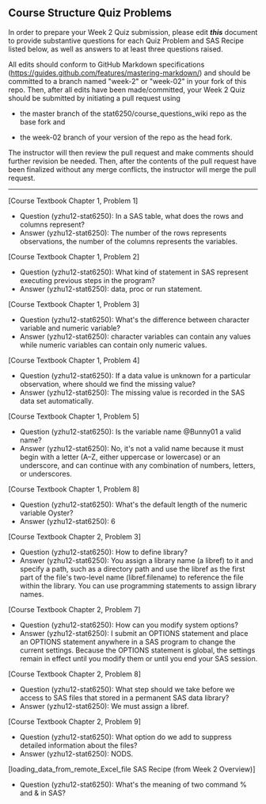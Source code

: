 ## Course Structure Quiz Problems

In order to prepare your Week 2 Quiz submission, please edit ***this*** document to provide substantive questions for each Quiz Problem and SAS Recipe listed below, as well as answers to at least three questions raised.

All edits should conform to GitHub Markdown specifications (https://guides.github.com/features/mastering-markdown/) and should be committed to a branch named "week-2" or "week-02" in your fork of this repo. Then, after all edits have been made/committed, your Week 2 Quiz should be submitted by initiating a pull request using

- the master branch of the stat6250/course_questions_wiki repo as the base fork and

- the week-02 branch of your version of the repo as the head fork.

The instructor will then review the pull request and make comments should further revision be needed. Then, after the contents of the pull request have been finalized without any merge conflicts, the instructor will merge the pull request.

********************************************************************************


[Course Textbook Chapter 1, Problem 1]
- Question (yzhu12-stat6250): In a SAS table, what does the rows and columns represent?
- Answer (yzhu12-stat6250): The number of the rows represents observations, the number of the columns represents the variables.

[Course Textbook Chapter 1, Problem 2]
- Question (yzhu12-stat6250): What kind of statement in SAS represent executing previous steps in the program?
- Answer (yzhu12-stat6250): data, proc or run statement.

[Course Textbook Chapter 1, Problem 3]
- Question (yzhu12-stat6250): What's the difference between character variable and numeric variable?
- Answer (yzhu12-stat6250): character variables can contain any values while numeric variables can contain only numeric values. 

[Course Textbook Chapter 1, Problem 4]
- Question (yzhu12-stat6250): If a data value is unknown for a particular observation, where should we find the missing value?
- Answer (yzhu12-stat6250): The missing value is recorded in the SAS data set automatically.

[Course Textbook Chapter 1, Problem 5]
- Question (yzhu12-stat6250): Is the variable name @Bunny01 a valid name? 
- Answer (yzhu12-stat6250): No, it's not a valid name because it must begin with a letter (A–Z, either uppercase or lowercase) or an
underscore, and can continue with any combination of numbers, letters, or underscores. 

[Course Textbook Chapter 1, Problem 8]
- Question (yzhu12-stat6250): What's the default length of the numeric variable Oyster?
- Answer (yzhu12-stat6250): 6

[Course Textbook Chapter 2, Problem 3]
- Question (yzhu12-stat6250): How to define library?
- Answer (yzhu12-stat6250): You assign a library name (a libref) to it and specify a path, such as a directory path and use the libref as the first part of the file's two-level name (libref.filename) to reference the file within the library. You can use programming statements to assign library names. 


[Course Textbook Chapter 2, Problem 7]
- Question (yzhu12-stat6250): How can you modify system options?
- Answer (yzhu12-stat6250): I submit an OPTIONS statement and place an OPTIONS statement anywhere in a SAS program to change the current settings. Because the OPTIONS statement is global, the settings remain in effect until you modify them or until you end your SAS
session. 


[Course Textbook Chapter 2, Problem 8]
- Question (yzhu12-stat6250): What step should we take before we access to SAS files that stored in a permanent SAS data library?
- Answer (yzhu12-stat6250): We must assign a libref.


[Course Textbook Chapter 2, Problem 9]
- Question (yzhu12-stat6250): What option do we add to suppress detailed information about the files?
- Answer (yzhu12-stat6250): NODS.


[loading_data_from_remote_Excel_file SAS Recipe (from Week 2 Overview)]
- Question (yzhu12-stat6250): What's the meaning of two command % and & in SAS?


